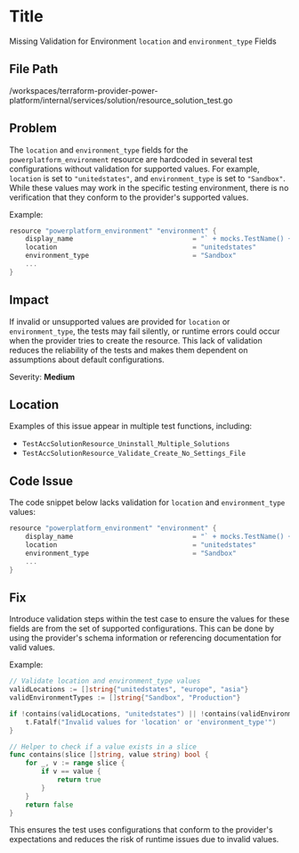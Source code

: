 # Title

Missing Validation for Environment `location` and `environment_type` Fields

## File Path

/workspaces/terraform-provider-power-platform/internal/services/solution/resource_solution_test.go

## Problem

The `location` and `environment_type` fields for the `powerplatform_environment` resource are hardcoded in several test configurations without validation for supported values. For example, `location` is set to `"unitedstates"`, and `environment_type` is set to `"Sandbox"`. While these values may work in the specific testing environment, there is no verification that they conform to the provider's supported values.

Example:
```go
resource "powerplatform_environment" "environment" {
    display_name                              = "` + mocks.TestName() + `"
    location                                  = "unitedstates"
    environment_type                          = "Sandbox"
    ...
}
```

## Impact

If invalid or unsupported values are provided for `location` or `environment_type`, the tests may fail silently, or runtime errors could occur when the provider tries to create the resource. This lack of validation reduces the reliability of the tests and makes them dependent on assumptions about default configurations.

Severity: **Medium**

## Location

Examples of this issue appear in multiple test functions, including:
- `TestAccSolutionResource_Uninstall_Multiple_Solutions`
- `TestAccSolutionResource_Validate_Create_No_Settings_File`

## Code Issue

The code snippet below lacks validation for `location` and `environment_type` values:

```go
resource "powerplatform_environment" "environment" {
    display_name                              = "` + mocks.TestName() + `"
    location                                  = "unitedstates"
    environment_type                          = "Sandbox"
    ...
}
```

## Fix

Introduce validation steps within the test case to ensure the values for these fields are from the set of supported configurations. This can be done by using the provider's schema information or referencing documentation for valid values.

Example:

```go
// Validate location and environment_type values
validLocations := []string{"unitedstates", "europe", "asia"}
validEnvironmentTypes := []string{"Sandbox", "Production"}

if !contains(validLocations, "unitedstates") || !contains(validEnvironmentTypes, "Sandbox") {
    t.Fatalf("Invalid values for 'location' or 'environment_type'")
}

// Helper to check if a value exists in a slice
func contains(slice []string, value string) bool {
    for _, v := range slice {
        if v == value {
            return true
        }
    }
    return false
}
```

This ensures the test uses configurations that conform to the provider's expectations and reduces the risk of runtime issues due to invalid values.